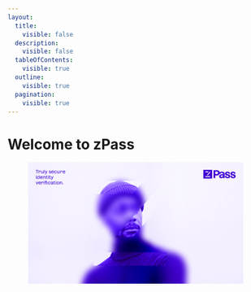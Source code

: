 ```yaml
---
layout:
  title:
    visible: false
  description:
    visible: false
  tableOfContents:
    visible: true
  outline:
    visible: true
  pagination:
    visible: true
---
```


# Welcome to zPass

<figure><img src=".gitbook/assets/Main.jpg" alt=""><figcaption></figcaption></figure>

